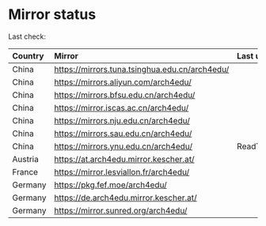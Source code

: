 <script src="./time.js"></script>
# Mirror status
Last check: <script type="text/javascript">localize(1696418081.868195);</script>

|Country|Mirror|Last update|
|:------|:-----|:----------|
|China|https://mirrors.tuna.tsinghua.edu.cn/arch4edu/|<script type="text/javascript">localize(1696401057);</script>|
|China|https://mirrors.aliyun.com/arch4edu/|<script type="text/javascript">localize(1696357821);</script>|
|China|https://mirrors.bfsu.edu.cn/arch4edu/|<script type="text/javascript">localize(1696401057);</script>|
|China|https://mirror.iscas.ac.cn/arch4edu/|<script type="text/javascript">localize(1696401057);</script>|
|China|https://mirrors.nju.edu.cn/arch4edu/|<script type="text/javascript">localize(1696357821);</script>|
|China|https://mirrors.sau.edu.cn/arch4edu/|<script type="text/javascript">localize(1696401057);</script>|
|China|https://mirrors.ynu.edu.cn/arch4edu/|ReadTimeout|
|Austria|https://at.arch4edu.mirror.kescher.at/|<script type="text/javascript">localize(1696401057);</script>|
|France|https://mirror.lesviallon.fr/arch4edu/|<script type="text/javascript">localize(1696357821);</script>|
|Germany|https://pkg.fef.moe/arch4edu/|<script type="text/javascript">localize(1696401057);</script>|
|Germany|https://de.arch4edu.mirror.kescher.at/|<script type="text/javascript">localize(1696401057);</script>|
|Germany|https://mirror.sunred.org/arch4edu/|<script type="text/javascript">localize(1696401057);</script>|

<script src="./tablefilter/tablefilter.js"></script>
<script src="./table.js"></script>